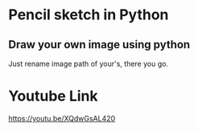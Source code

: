 # Pencil sketch in Python

## Draw your own image using python
Just rename image path of your's, there you go. 

# Youtube Link
https://youtu.be/XQdwGsAL420
